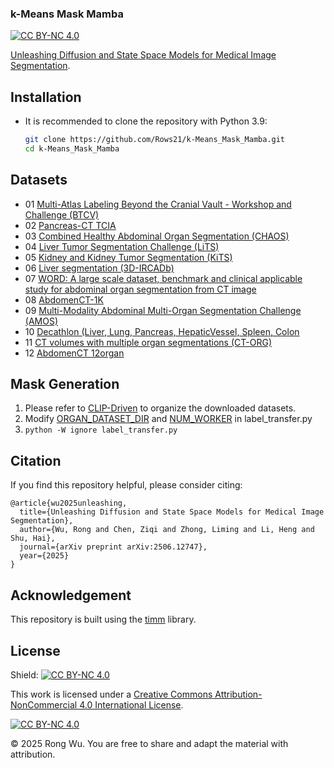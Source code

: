 ### k-Means Mask Mamba
[![CC BY-NC 4.0][cc-by-nc-shield]][cc-by-nc]

[Unleashing Diffusion and State Space Models for Medical Image Segmentation](https://www.arxiv.org/abs/2506.12747).  

## Installation

- It is recommended to clone the repository with Python 3.9:

  ```bash
  git clone https://github.com/Rows21/k-Means_Mask_Mamba.git
  cd k-Means_Mask_Mamba

## Datasets
- 01 [Multi-Atlas Labeling Beyond the Cranial Vault - Workshop and Challenge (BTCV)](https://www.synapse.org/#!Synapse:syn3193805/wiki/217789)
- 02 [Pancreas-CT TCIA](https://wiki.cancerimagingarchive.net/display/Public/Pancreas-CT)
- 03 [Combined Healthy Abdominal Organ Segmentation (CHAOS)](https://chaos.grand-challenge.org/Combined_Healthy_Abdominal_Organ_Segmentation/)
- 04 [Liver Tumor Segmentation Challenge (LiTS)](https://competitions.codalab.org/competitions/17094#learn_the_details)
- 05 [Kidney and Kidney Tumor Segmentation (KiTS)](https://kits21.kits-challenge.org/participate#download-block)
- 06 [Liver segmentation (3D-IRCADb)](https://www.ircad.fr/research/data-sets/liver-segmentation-3d-ircadb-01/)
- 07 [WORD: A large scale dataset, benchmark and clinical applicable study for abdominal organ segmentation from CT image](https://github.com/HiLab-git/WORD)
- 08 [AbdomenCT-1K](https://github.com/JunMa11/AbdomenCT-1K)
- 09 [Multi-Modality Abdominal Multi-Organ Segmentation Challenge (AMOS)](https://amos22.grand-challenge.org)
- 10 [Decathlon (Liver, Lung, Pancreas, HepaticVessel, Spleen, Colon](https://drive.google.com/drive/folders/1HqEgzS8BV2c7xYNrZdEAnrHk7osJJ--2)
- 11 [CT volumes with multiple organ segmentations (CT-ORG)](https://wiki.cancerimagingarchive.net/pages/viewpage.action?pageId=61080890)
- 12 [AbdomenCT 12organ](https://zenodo.org/records/7860267)

## Mask Generation
1. Please refer to [CLIP-Driven](https://github.com/ljwztc/CLIP-Driven-Universal-Model) to organize the downloaded datasets.
2. Modify [ORGAN_DATASET_DIR](https://github.com/zongzi3zz/CAT/blob/2146b2e972d0570956c52317a75c823891a4df2c/label_transfer.py#L51) and [NUM_WORKER](https://github.com/zongzi3zz/CAT/blob/2146b2e972d0570956c52317a75c823891a4df2c/label_transfer.py#L53) in label_transfer.py  
3. `python -W ignore label_transfer.py`

## Citation
If you find this repository helpful, please consider citing:
```
@article{wu2025unleashing,
  title={Unleashing Diffusion and State Space Models for Medical Image Segmentation},
  author={Wu, Rong and Chen, Ziqi and Zhong, Liming and Li, Heng and Shu, Hai},
  journal={arXiv preprint arXiv:2506.12747},
  year={2025}
}
```

## Acknowledgement
This repository is built using the [timm](https://github.com/rwightman/pytorch-image-models) library.

## License
Shield: [![CC BY-NC 4.0][cc-by-nc-shield]][cc-by-nc]

This work is licensed under a
[Creative Commons Attribution-NonCommercial 4.0 International License][cc-by-nc].

[![CC BY-NC 4.0][cc-by-nc-image]][cc-by-nc]

[cc-by-nc]: https://creativecommons.org/licenses/by-nc/4.0/
[cc-by-nc-image]: https://licensebuttons.net/l/by-nc/4.0/88x31.png
[cc-by-nc-shield]: https://img.shields.io/badge/License-CC%20BY--NC%204.0-lightgrey.svg

© 2025 Rong Wu. You are free to share and adapt the material with attribution.



 
 


